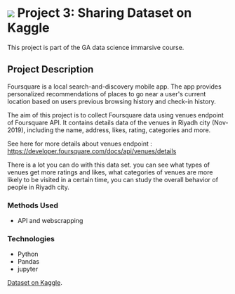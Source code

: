 # ![](https://ga-dash.s3.amazonaws.com/production/assets/logo-9f88ae6c9c3871690e33280fcf557f33.png) Project 3: Sharing Dataset on Kaggle
This project is part of the GA data science immarsive course.

## Project Description
Foursquare is a local search-and-discovery mobile app. The app provides personalized recommendations of places to go near a user's current location based on users previous browsing history and check-in history.

The aim of this project is to collect Foursquare data using venues endpoint of Foursquare API. It contains details data of the venues in Riyadh city (Nov-2019), including the name, address, likes, rating, categories and more.

See here for more details about venues endpoint : https://developer.foursquare.com/docs/api/venues/details

There is a lot you can do with this data set. you can see what types of venues get more ratings and likes, what categories of venues are more likely to be visited in a certain time, you can study the overall behavior of people in Riyadh city.

### Methods Used
* API and webscrapping

### Technologies
* Python
* Pandas
* jupyter



 [Dataset on Kaggle](https://www.kaggle.com/mzoonalwalmani/foursquare-venues-riyadh).
